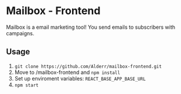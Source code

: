 # Mailbox - Frontend

Mailbox is a email marketing tool! You send emails to subscribers with campaigns. 

## Usage

1. `git clone https://github.com/Alderr/mailbox-frontend.git`
2. Move to /mailbox-frontend and `npm install`
3. Set up enviroment variables: `REACT_BASE_APP_BASE_URL`
4. `npm start`
